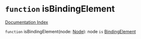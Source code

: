 # `function` isBindingElement

[Documentation Index](../README.md)

`function` isBindingElement(node: [Node](../interface.Node/README.md)): node `is` [BindingElement](../interface.BindingElement/README.md)